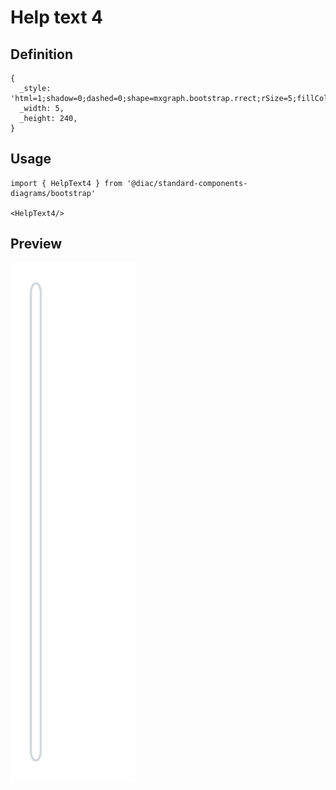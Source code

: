 # Help text 4

## Definition

```
{
  _style: 'html=1;shadow=0;dashed=0;shape=mxgraph.bootstrap.rrect;rSize=5;fillColor=#ffffff;strokeColor=#CED4DA;align=left;spacingLeft=50;fontSize=14;fontColor=#6C767D;',
  _width: 5,
  _height: 240,
}
```

## Usage

```
import { HelpText4 } from '@diac/standard-components-diagrams/bootstrap'

<HelpText4/>
```

## Preview

<img src="./help-text-4.png" width="200"/>
